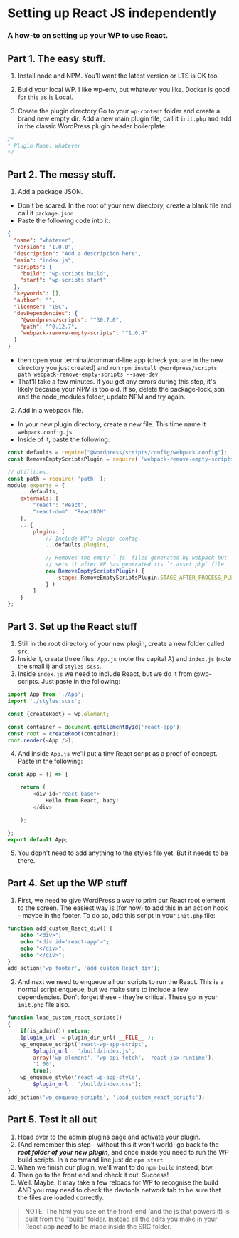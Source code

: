 # Setting up React JS independently
### A how-to on setting up your WP to use React.


## Part 1. The easy stuff.
1. Install node and NPM.
You'll want the latest version or LTS is OK too.

2. Build your local WP.
I like wp-env, but whatever you like. Docker is good for this as is Local.

3. Create the plugin directory
Go to your ```wp-content``` folder and create a brand new empty dir. Add a new main plugin file, call it ```init.php``` and add in the classic WordPress plugin header boilerplate:
```php
/*
* Plugin Name: whatever
*/
```


## Part 2. The messy stuff.
1. Add a package JSON. 
- Don't be scared. In the root of your new directory, create a blank file and call it ```package.json```
- Paste the following code into it:
```json
{
  "name": "whatever",
  "version": "1.0.0",
  "description": "Add a description here",
  "main": "index.js",
  "scripts": {
    "build": "wp-scripts build",
    "start": "wp-scripts start"
  },
  "keywords": [],
  "author": "",
  "license": "ISC",
  "devDependencies": {
    "@wordpress/scripts": "^30.7.0",
    "path": "^0.12.7",
    "webpack-remove-empty-scripts": "^1.0.4"
  }
}
```
- then open your terminal/command-line app (check you are in the new directory you just created) and run ```npm install @wordpress/scripts path webpack-remove-empty-scripts --save-dev```
- That'll take a few minutes. If you get any errors during this step, it's likely because your NPM is too old. If so, delete the package-lock.json and the node_modules folder, update NPM and try again.

2. Add in a webpack file.
- In your new plugin directory, create a new file. This time name it ```webpack.config.js```
- Inside of it, paste the following:
```js
const defaults = require("@wordpress/scripts/config/webpack.config");
const RemoveEmptyScriptsPlugin = require( 'webpack-remove-empty-scripts' );

// Utilities.
const path = require( 'path' );
module.exports = {
    ...defaults,
    externals: {
        "react": "React",
        "react-dom": "ReactDOM"
    },
    ...{
        plugins: [
            // Include WP's plugin config.
            ...defaults.plugins,

            // Removes the empty `.js` files generated by webpack but
            // sets it after WP has generated its `*.asset.php` file.
            new RemoveEmptyScriptsPlugin( {
                stage: RemoveEmptyScriptsPlugin.STAGE_AFTER_PROCESS_PLUGINS
            } )
        ]
    }
};
```

## Part 3. Set up the React stuff
1. Still in the root directory of your new plugin, create a new folder called ```src```.
2. Inside it, create three files: ```App.js``` (note the capital A) and ```index.js``` (note the small i) and ```styles.scss```.
3. Inside ```index.js``` we need to include React, but we do it from @wp-scripts. Just paste in the following:
```js
import App from './App';
import './styles.scss';

const {createRoot} = wp.element;

const container = document.getElementById('react-app');
const root = createRoot(container);
root.render(<App />);
```
4. And inside ```App.js``` we'll put a tiny React script as a proof of concept. Paste in the following:
```js
const App = () => {

    return (
        <div id="react-base">
            Hello from React, baby!
        </div>

    );

};
export default App;
```
5. You dopn't need to add anything to the styles file yet. But it needs to be there. 

## Part 4. Set up the WP stuff
1. First, we need to give WordPress a way to print our React root element to the screen. The easiest way is (for now) to 
  add this in an action hook - maybe in the footer. To do so, add this script in your ```init.php``` file:
```php
function add_custom_React_div() {
    echo "<div>";
    echo "<div id='react-app'>";
    echo "</div>";
    echo "</div>";
}
add_action('wp_footer', 'add_custom_React_div');
```
2. And next we need to enqueue all our scripts to run the React. This is a normal script enqueue, but we make sure to 
  include a few dependencies. Don't forget these - they're critical. These go in your ```init.php``` file also.
```php
function load_custom_react_scripts()
{
    if(is_admin()) return;
    $plugin_url  = plugin_dir_url( __FILE__ );
    wp_enqueue_script('react-wp-app-script',
        $plugin_url . '/build/index.js',
        array('wp-element', 'wp-api-fetch', 'react-jsx-runtime'),
        '1.00',
        true);
    wp_enqueue_style('react-wp-app-style',
        $plugin_url . '/build/index.css');
}
add_action('wp_enqueue_scripts', 'load_custom_react_scripts');
```

## Part 5. Test it all out
1. Head over to the admin plugins page and activate your plugin.
2. (And remember this step - without this it won't work): go back to the ___root folder of your new plugin___, and once inside 
  you need to run the WP build scripts. In a command line just do ```npm start```.
3. When we finish our plugin, we'll want to do ```npm build``` instead, btw.
4. Then go to the front end and check it out. Success!
5. Well. Maybe. It may take a few reloads for WP to recognise the build AND you may need to check the devtools network tab to
  be sure that the files are loaded correctly.
> NOTE:
> The html you see on the front-end (and the js that powers it) is built from the "build" folder. Instead all the edits you make
> in your React app ___need___ to be made inside the SRC folder. 